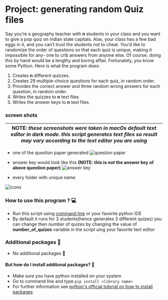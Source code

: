 # Project: generating random Quiz files

Say you’re a geography teacher with **n** students in your class and you want to give a pop quiz on indian state capitals. Alas, your class has a few bad eggs in it, and you can’t trust the students not to cheat. You’d like to randomize the order of questions so that each quiz is unique, making it impossible for any- one to crib answers from anyone else. Of course, doing this by hand would be a lengthy and boring affair. Fortunately, you know some Python.
Here is what the program does:

1) Creates **n** different quizzes.
2) Creates 29 multiple-choice questions for each quiz, in random order.
3) Provides the correct answer and three random wrong answers for each question, in random order.
4) Writes the quizzes to **n** text files
5) Writes the answer keys to **n** text files.

### screen shots 
| **NOTE:** *these screenshots were taken in macOs default text editor in dark mode. this script generates text files so result may vary according to the text editor you are using* |
| --- |
- one of the question paper generated 
![question paper](https://github.com/Arsenic-ATG/python-automations/blob/master/Generating%20Random%20Quiz%20Files/screen%20shots/Screenshot%202020-07-16%20at%202.41.05%20PM.png)

- answer key would look like this **(NOTE: this is not the answer key of above question paper)**
![answer key](https://github.com/Arsenic-ATG/python-automations/blob/master/Generating%20Random%20Quiz%20Files/screen%20shots/Screenshot%202020-07-15%20at%201.44.34%20PM.png)

- every folder with unique name

![icons](https://github.com/Arsenic-ATG/python-automations/blob/master/Generating%20Random%20Quiz%20Files/screen%20shots/Screenshot%202020-07-15%20at%201.45.08%20PM.png)

### How to use this program ? 💻
- Run this script using [command line](https://www.cs.bu.edu/courses/cs108/guides/runpython.html) or your favorite python IDE
- By default it runs for 3 students(hence generates 3 different quizes) you can change then number of quizes by changing the value of **number_of_quizes** variable in the script uing your favorite text editor

### Additional packages 📝
- No additional packages 🙂

#### But how do I install additonal packages? 🤨
- Make sure you have python installed on your system
- Go to command line and type ```pip install <library name>```
- For further information see [python's official tutorial on how to install packages](https://packaging.python.org/tutorials/installing-packages/)

